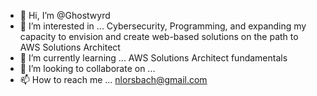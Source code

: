 - 👋 Hi, I’m @Ghostwyrd
- 👀 I’m interested in ... Cybersecurity, Programming, and expanding my capacity to envision and create web-based solutions on the path to AWS Solutions Architect
- 🌱 I’m currently learning ... AWS Solutions Architect fundamentals
- 💞️ I’m looking to collaborate on ...
- 📫 How to reach me ... nlorsbach@gmail.com

<!---
Ghostwyrd/Ghostwyrd is a ✨ special ✨ repository because its `README.md` (this file) appears on your GitHub profile.
You can click the Preview link to take a look at your changes.
--->
